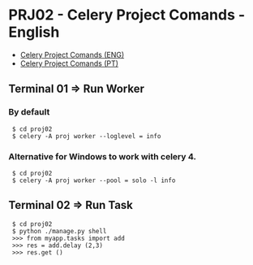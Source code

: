 # PRJ02 - Celery Project Comands - English
- [Celery Project Comands (ENG)](#eng)
- [Celery Project Comands (PT)](https://github.com/alclopes/projCelery/blob/master/proj02/README_PT.md)

<div id='eng'/>  

## Terminal 01 => Run Worker

### By default
     $ cd proj02
     $ celery -A proj worker --loglevel = info

### Alternative for Windows to work with celery 4.
     $ cd proj02
     $ celery -A proj worker --pool = solo -l info

## Terminal 02 => Run Task
     $ cd proj02
     $ python ./manage.py shell
     >>> from myapp.tasks import add
     >>> res = add.delay (2,3)
     >>> res.get ()

